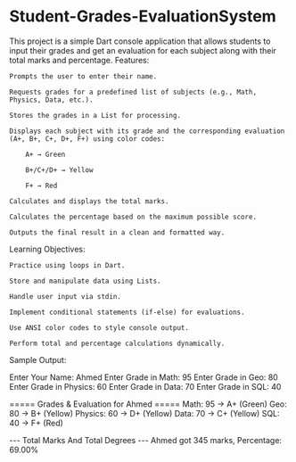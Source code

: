 # Student-Grades-EvaluationSystem
This project is a simple Dart console application that allows students to input their grades and get an evaluation for each subject along with their total marks and percentage.
Features:

    Prompts the user to enter their name.

    Requests grades for a predefined list of subjects (e.g., Math, Physics, Data, etc.).

    Stores the grades in a List for processing.

    Displays each subject with its grade and the corresponding evaluation (A+, B+, C+, D+, F+) using color codes:

        A+ → Green

        B+/C+/D+ → Yellow

        F+ → Red

    Calculates and displays the total marks.

    Calculates the percentage based on the maximum possible score.

    Outputs the final result in a clean and formatted way.

Learning Objectives:

    Practice using loops in Dart.

    Store and manipulate data using Lists.

    Handle user input via stdin.

    Implement conditional statements (if-else) for evaluations.

    Use ANSI color codes to style console output.

    Perform total and percentage calculations dynamically.

Sample Output:

Enter Your Name: Ahmed
Enter Grade in Math: 95
Enter Grade in Geo: 80
Enter Grade in Physics: 60
Enter Grade in Data: 70
Enter Grade in SQL: 40

===== Grades & Evaluation for Ahmed =====
Math: 95 -> A+   (Green)
Geo: 80 -> B+    (Yellow)
Physics: 60 -> D+ (Yellow)
Data: 70 -> C+    (Yellow)
SQL: 40 -> F+    (Red)

--- Total Marks And Total Degrees ---
Ahmed got 345 marks, Percentage: 69.00%
